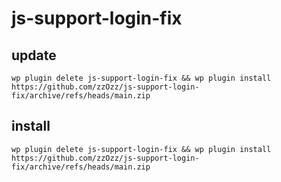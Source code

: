 # js-support-login-fix

## update
~~~
wp plugin delete js-support-login-fix && wp plugin install https://github.com/zzOzz/js-support-login-fix/archive/refs/heads/main.zip
~~~

## install
~~~
wp plugin delete js-support-login-fix && wp plugin install https://github.com/zzOzz/js-support-login-fix/archive/refs/heads/main.zip
~~~